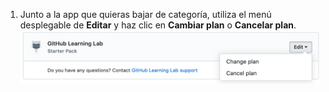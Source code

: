 1. Junto a la app que quieras bajar de categoría, utiliza el menú desplegable de **Editar** y haz clic en **Cambiar plan** o **Cancelar plan**. ![Enlace de editar en la sección de Compras de Marketplace para la configuración de facturación en tu cuenta personal](/assets/images/help/marketplace/marketplace-edit-app-billing-settings.png)
